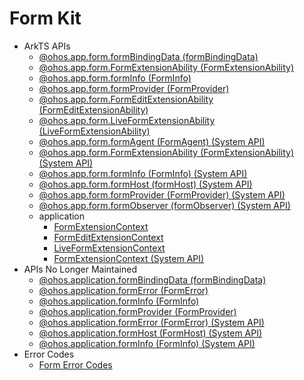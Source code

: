 # Form Kit<!--form-kit-->

- ArkTS APIs<!--form-arkts-->
  - [@ohos.app.form.formBindingData (formBindingData)](js-apis-app-form-formBindingData.md)
  - [@ohos.app.form.FormExtensionAbility (FormExtensionAbility)](js-apis-app-form-formExtensionAbility.md)
  - [@ohos.app.form.formInfo (FormInfo)](js-apis-app-form-formInfo.md)
  - [@ohos.app.form.formProvider (FormProvider)](js-apis-app-form-formProvider.md)
  - [@ohos.app.form.FormEditExtensionAbility (FormEditExtensionAbility)](js-apis-app-form-formEditExtensionAbility.md)
  - [@ohos.app.form.LiveFormExtensionAbility (LiveFormExtensionAbility)](js-apis-app-form-LiveFormExtensionAbility.md)
  <!--Del-->
  - [@ohos.app.form.formAgent (FormAgent) (System API)](js-apis-app-form-formAgent-sys.md)
  - [@ohos.app.form.FormExtensionAbility (FormExtensionAbility) (System API)](js-apis-app-form-formExtensionAbility-sys.md)
  - [@ohos.app.form.formInfo (FormInfo) (System API)](js-apis-app-form-formInfo-sys.md)
  - [@ohos.app.form.formHost (formHost) (System API)](js-apis-app-form-formHost-sys.md)
  - [@ohos.app.form.formProvider (FormProvider) (System API)](js-apis-app-form-formProvider-sys.md)
  - [@ohos.app.form.formObserver (formObserver) (System API)](js-apis-app-form-formObserver-sys.md)
  <!--DelEnd-->
  - application<!--form-arkts-application-->
    - [FormExtensionContext](js-apis-inner-application-formExtensionContext.md)
    - [FormEditExtensionContext](js-apis-inner-application-formEditExtensionContext.md)
    - [LiveFormExtensionContext](js-apis-application-LiveFormExtensionContext.md)
    <!--Del-->
    - [FormExtensionContext (System API)](js-apis-inner-application-formExtensionContext-sys.md)
   <!--DelEnd-->
- APIs No Longer Maintained<!--form-arkts-dep-->
  - [@ohos.application.formBindingData (formBindingData)](js-apis-application-formBindingData.md)
  - [@ohos.application.formError (FormError)](js-apis-application-formError.md)
  - [@ohos.application.formInfo (FormInfo)](js-apis-application-formInfo.md)
  - [@ohos.application.formProvider (FormProvider)](js-apis-application-formProvider.md)
  <!--Del-->
  - [@ohos.application.formError (FormError) (System API)](js-apis-application-formError-sys.md)
  - [@ohos.application.formHost (FormHost) (System API)](js-apis-application-formHost-sys.md)
  - [@ohos.application.formInfo (FormInfo) (System API)](js-apis-application-formInfo-sys.md)
  <!--DelEnd-->
- Error Codes<!--form-arkts-errcode-->
  - [Form Error Codes](errorcode-form.md)
